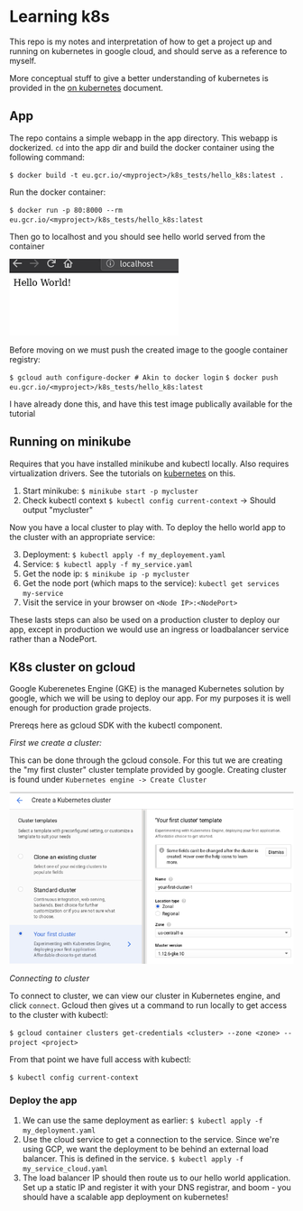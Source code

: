 # Learning k8s

This repo is my notes and interpretation of how to get a project up and running
on kubernetes in google cloud, and should serve as a reference to myself.

More conceptual stuff to give a better understanding of kubernetes is provided
in the [on kubernetes](./on_kubernetes.md) document.

## App

The repo contains a simple webapp in the app directory.  This webapp is
dockerized. `cd` into the app dir and build the docker container using the 
following command:

`$ docker build -t eu.gcr.io/<myproject>/k8s_tests/hello_k8s:latest .`

Run the docker container:

`$ docker run -p 80:8000 --rm eu.gcr.io/<myproject>/k8s_tests/hello_k8s:latest`

Then go to localhost and you should see hello world served from the container

![hello_world_container](./hello_world.png)

Before moving on we must push the created image to the google container
registry:

`$ gcloud auth configure-docker # Akin to docker login`
`$ docker push eu.gcr.io/<myproject>/k8s_tests/hello_k8s:latest`

I have already done this, and have this test image publically available for the
tutorial

## Running on minikube

Requires that you have installed minikube and kubectl locally. Also requires virtualization drivers.  See the tutorials on [kubernetes](https://kubernetes.io/docs/setup/minikube/#quickstart) on this.
1. Start minikube: `$ minikube start -p mycluster`
2. Check kubectl context  `$ kubectl config current-context` -> Should output "mycluster"

Now you have a local cluster to play with.  To deploy the hello world app to the cluster with an appropriate service:

3. Deployment: `$ kubectl apply -f my_deployement.yaml`
4. Service: `$ kubectl apply -f my_service.yaml`
5. Get the node ip: `$ minikube ip -p mycluster`
6. Get the node port (which maps to the service): `kubectl get services
   my-service`
7. Visit the service in your browser on `<Node IP>:<NodePort>`

These lasts steps can also be used on a production cluster to deploy our app,
except in production we would use an ingress or loadbalancer service rather
than a NodePort.

## K8s cluster on gcloud

Google Kuberenetes Engine (GKE) is the managed Kubernetes solution by google, which
we will be using to deploy our app. For my purposes it is well enough for
production grade projects.

Prereqs here as gcloud SDK with the kubectl component.

*First we create a cluster:*

This can be done through the gcloud console.  For this tut we are creating the
"my first cluster" cluster template provided by google. Creating cluster is
found under `Kubernetes engine -> Create Cluster`

![my_first_cluster](my_first_cluster_gcloud_1.png)

*Connecting to cluster*

To connect to cluster, we can view our cluster in Kubernetes engine, and click
`connect`. Gcloud then gives ut a command to run locally to get access to the
cluster with kubectl:

`$ gcloud container clusters get-credentials <cluster> --zone
<zone> --project <project>`

From that point we have full access with kubectl:

`$ kubectl config current-context`

### Deploy the app

1. We can use the same deployment as earlier: `$ kubectl apply -f
   my_deployment.yaml`
2. Use the cloud service to get a connection to the service. Since we're
   using GCP, we want the deployment to be behind an external load balancer.
   This is defined in the service. `$ kubectl apply -f my_service_cloud.yaml`
3. The load balancer IP should then route us to our hello world application.
   Set up a static IP and register it with your DNS registrar, and boom - you
   should have a scalable app deployment on kubernetes!
